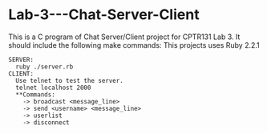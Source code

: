 # Lab-3---Chat-Server-Client
This is a C program of Chat Server/Client project for CPTR131 Lab 3. It should include the following make commands:
This projects uses Ruby 2.2.1
```
SERVER:
  ruby ./server.rb
CLIENT:
  Use telnet to test the server.
  telnet localhost 2000
  **Commands:
    -> broadcast <message_line>
    -> send <username> <message_line>
    -> userlist
    -> disconnect
```
